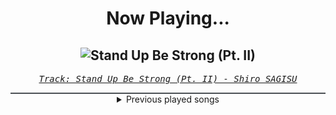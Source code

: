 <div align="center"> 
<h1>Now Playing...</h1>

![Stand Up Be Strong (Pt. II)](https://i.scdn.co/image/ab67616d00001e02a9f0e1d739da5b241350cad6)
--
_<samp><a href="https://open.spotify.com/track/5BqFJRaEVRhu8vfaCQM6AE">Track: Stand Up Be Strong (Pt. II) - Shiro SAGISU</a></samp>_

<div style="border: 1px #4B5054 solid"></div>
<details>
  <summary>
    Previous played songs
  </summary>
  <table>
    <thead>
      <tr>
        <th>
          Artist
        </th>
        <th>
          Song
        </th>
        <th>
          Link
        </th>
      </tr>
    </thead>
    <tbody>
      <tr><td>Shiro SAGISU</td><td>Stand Up Be Strong (Pt. II)</td><td><a href="https://open.spotify.com/track/5BqFJRaEVRhu8vfaCQM6AE">https://open.spotify.com/track/5BqFJRaEVRhu8vfaCQM6AE</a></td></tr><tr><td>Shiro SAGISU</td><td>"Cometh the hour" Pt. B_Opus1</td><td><a href="https://open.spotify.com/track/4SitPGJUcmkuvBXck3dHC5">https://open.spotify.com/track/4SitPGJUcmkuvBXck3dHC5</a></td></tr><tr><td>Shiro SAGISU</td><td>Stand Up Be Strong (Pt. I)</td><td><a href="https://open.spotify.com/track/72ipPCGWlVXLbh7rZNwh26">https://open.spotify.com/track/72ipPCGWlVXLbh7rZNwh26</a></td></tr><tr><td>Galleons</td><td>Halcyon Days</td><td><a href="https://open.spotify.com/track/00TqmO4qs74Rf4KI1FxcZE">https://open.spotify.com/track/00TqmO4qs74Rf4KI1FxcZE</a></td></tr><tr><td>Galleons</td><td>Kiss the Sky</td><td><a href="https://open.spotify.com/track/4rG4i9JEusU4MKvTkczjSU">https://open.spotify.com/track/4rG4i9JEusU4MKvTkczjSU</a></td></tr><tr><td>Galleons</td><td>Gentle Dizzy</td><td><a href="https://open.spotify.com/track/265xltSMWEVat0yJHgYlQL">https://open.spotify.com/track/265xltSMWEVat0yJHgYlQL</a></td></tr><tr><td>Galleons</td><td>Kiss the Sky</td><td><a href="https://open.spotify.com/track/4rG4i9JEusU4MKvTkczjSU">https://open.spotify.com/track/4rG4i9JEusU4MKvTkczjSU</a></td></tr><tr><td>Galleons</td><td>Gentle Dizzy</td><td><a href="https://open.spotify.com/track/265xltSMWEVat0yJHgYlQL">https://open.spotify.com/track/265xltSMWEVat0yJHgYlQL</a></td></tr><tr><td>Dead by April</td><td>Brain Tissue</td><td><a href="https://open.spotify.com/track/3akArKnQKVVXgUB9B8nOUe">https://open.spotify.com/track/3akArKnQKVVXgUB9B8nOUe</a></td></tr><tr><td>Dead by April</td><td>Brain Tissue</td><td><a href="https://open.spotify.com/track/3akArKnQKVVXgUB9B8nOUe">https://open.spotify.com/track/3akArKnQKVVXgUB9B8nOUe</a></td></tr><tr><td>Galleons</td><td>Gentle Dizzy</td><td><a href="https://open.spotify.com/track/265xltSMWEVat0yJHgYlQL">https://open.spotify.com/track/265xltSMWEVat0yJHgYlQL</a></td></tr><tr><td>Dead by April</td><td>Brain Tissue</td><td><a href="https://open.spotify.com/track/3akArKnQKVVXgUB9B8nOUe">https://open.spotify.com/track/3akArKnQKVVXgUB9B8nOUe</a></td></tr><tr><td>Dead by April</td><td>Brain Tissue</td><td><a href="https://open.spotify.com/track/3akArKnQKVVXgUB9B8nOUe">https://open.spotify.com/track/3akArKnQKVVXgUB9B8nOUe</a></td></tr><tr><td>Dead by April</td><td>Brain Tissue</td><td><a href="https://open.spotify.com/track/3akArKnQKVVXgUB9B8nOUe">https://open.spotify.com/track/3akArKnQKVVXgUB9B8nOUe</a></td></tr><tr><td>Galleons</td><td>Elsewhere</td><td><a href="https://open.spotify.com/track/7e62JNIpR2spWU99R7YT9C">https://open.spotify.com/track/7e62JNIpR2spWU99R7YT9C</a></td></tr><tr><td>Galleons</td><td>Hate the Player, Not the Game</td><td><a href="https://open.spotify.com/track/30YcnO7dmN0UgbAZiu5R8e">https://open.spotify.com/track/30YcnO7dmN0UgbAZiu5R8e</a></td></tr><tr><td>Galleons</td><td>Casadastra</td><td><a href="https://open.spotify.com/track/0hCDlmjLNv44okwv2CnNLr">https://open.spotify.com/track/0hCDlmjLNv44okwv2CnNLr</a></td></tr><tr><td>Unprocessed</td><td>Glass</td><td><a href="https://open.spotify.com/track/1nD9Av3y4mv2kcnByXSRtK">https://open.spotify.com/track/1nD9Av3y4mv2kcnByXSRtK</a></td></tr><tr><td>Unprocessed</td><td>Die On The Cross Of The Martyr</td><td><a href="https://open.spotify.com/track/2MuPNWG7PIUQccZljWGx6W">https://open.spotify.com/track/2MuPNWG7PIUQccZljWGx6W</a></td></tr><tr><td>Unprocessed</td><td>Deadrose</td><td><a href="https://open.spotify.com/track/3h52MkUCj8FmXB5qa9DaJV">https://open.spotify.com/track/3h52MkUCj8FmXB5qa9DaJV</a></td></tr>
    </tbody>
  </table>
</details>

</div>
